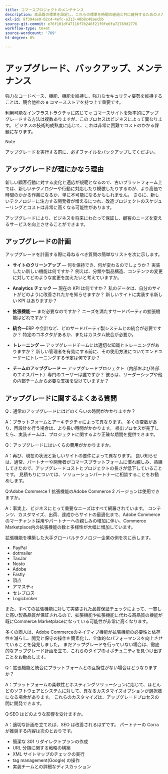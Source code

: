 ```yaml
---
title: コマースプロジェクトのメンテナンス
description: 高品質の標準を設定し、これらの標準を時間の経過と共に維持するためのメカニズムを確立します。
exl-id: 8f394ae0-02c4-4efc-a313-40b8c48aecbb
source-git-commit: e76f101df47116f7b246f21f0fe0fa72769d2776
workflow-type: tm+mt
source-wordcount: '709'
ht-degree: 0%

---
```


# アップグレード、バックアップ、メンテナンス

強力なコードベース、機能、機能を維持し、強力なセキュリティ姿勢を維持することは、競合他社の e コマースストアを持つ上で重要です。

利用可能なインフラストラクチャに応じて e コマースサイトを効率的にアップグレードする方法は複数ありますが、このプロセスはビジネスによって異なります。 ビジネスの技術的成熟度に応じて、これは非常に困難でコストのかかる課題になります。

>[!NOTE]
>
>アップグレードを実行する前に、必ずファイルをバックアップしてください。

## アップグレードが理にかなう理由

新しい顧客行動に対する変化と適応が規範となるので、古いプラットフォーム上では、新しいテクノロジーや行動に対応したり模倣したりするのが、より高価で時間のかかる作業になるか、単に不可能になるかもしれません。 さらに、新しいテクノロジーに注力する開発者が増えるにつれ、改造プロジェクトのスケジューリングとコストは非常に高くなる可能性があります。

アップグレードにより、ビジネスを将来にわたって保証し、顧客のニーズを変えるサービスを向上させることができます。

## アップグレードの計画

アップグレードを計画する際に尋ねるべき質問の簡単なリストを次に示します。

- **サイトのクリーンアップ** — 何を保持でき、何が変わるのでしょうか？ 実装したい新しい機能は何ですか？ 例えば、分類や製品構造、コンテンツの変更に対してどのような変更を加えたいと考えていますか。

- **Analytics チェック** — 現在の KPI は何ですか？ 私のデータは、自分のサイトがどのように改善されたかを知らせますか？ 新しいサイトに実装する新しい KPI はありますか？

- **拡張機能** — まだ必要なのですか？ ニーズを満たすサードパーティの拡張機能はどれですか？

- **統合**—ERP や会計など、どのサードパーティ製システムとの統合が必要ですか？ 特定のコネクタがあるか、またはカスタム統合が必要か。

- **トレーニング** — アップグレードチームには適切な知識とトレーニングがありますか？ 新しい管理者を有効にする前に、その使用方法についてエンドユーザーにトレーニングする予定は何ですか？

- **チームのアップグレード** — アップグレードプロジェクト（内部および外部のエキスパート）専門のユーザーは誰ですか？ 彼らは、リーダーシップや他の内部チームから必要な支援を受けていますか？

## アップグレードに関するよくある質問

Q：通常のアップグレードにはどのくらいの時間がかかりますか？

A：プラットフォームとアーキテクチャによって異なります。 多くの変数があり、再設計を行う場合は、より長い時間がかかります。 検出プロセスが完了したら、実装チームは、プロジェクトに関するより正確な期間を提供できます。


Q：アップグレードにはいくらの費用がかかりますか。

A：再び、現在の状況と新しいサイトの要件によって異なります。 良い知らせは、通常、パートナーや開発者がコマースプラットフォームに慣れ親しみ、熟練してきたので、アップグレードコストとプロジェクトの長さが低下していることです。 見積もりについては、ソリューションパートナーに相談することをお勧めします。

Q:Adobe Commerce 1 拡張機能のAdobe Commerce 2 バージョンは使用できますか。

A：事実上、ビジネスにとって重要なニーズはすべて網羅されています。 コンテンツ、カスタマイズ、出荷、達成からサイトの最適化まで、Adobe Commerceのマーチャント採用やパートナーへの親しみの増加に伴い、Commerce Marketplace内の拡張機能の数と多様性が大幅に増加しています。

拡張機能を構築した大手グローバルテクノロジー企業の例を次に示します。

- PayPal
- dotmailer
- TaxJar
- Nosto
- Adobe
- Fastly
- 頂点
- アマスティ
- セレブロス
- Logicbroker

また、すべての拡張機能に対して実装された品質保証チェックによって、一貫した高い製品品質が保証されるので、拡張機能や拡張機能に代わる高品質の機能が既にCommerce Marketplaceになっている可能性が非常に高くなります。

多くの商人は、Adobe Commerceのネイティブ機能が拡張機能の必要性と依存性を減らし、開発と保守の操作を簡素化し、全体的なパフォーマンスを向上させていることを発見しました。 まだアップグレードを行っていない場合は、徹底的なアップグレード計画を立て、これらのタイプのオポチュニティを見つけ出すことをお勧めします。

Q：拡張機能と統合にプラットフォームとの互換性がない場合はどうなりますか？

A：プラットフォームの柔軟性とホスティングソリューションに応じて、ほとんどのソフトウェアとシステムに対して、異なるカスタマイズオプションが選択肢になる場合があります。 これらのカスタマイズは、アップグレードプロセスの間に開発できます。


Q:SEO はどのような影響を受けますか。

A：適切な計画を立てれば、SEO は改善されるはずです。 パートナーの Corra が推奨する内容は次のとおりです。

- 簡潔な 301 リダイレクトプランの作成
- URL 分類に関する戦略の構築
- XML サイトマップのチェックの実行
- tag management(Google) の操作
- 実装チームとの詳細なディスカッション
